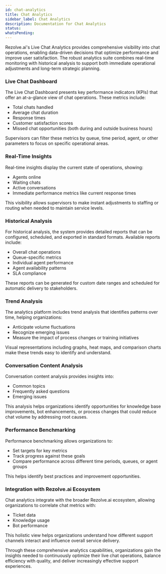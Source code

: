 ```yaml
---
id: chat-analytics
title: Chat Analytics
sidebar_label: Chat Analytics
description: Documentation for Chat Analytics
status: 
whatsPending: 
---
```


Rezolve.ai's Live Chat Analytics provides comprehensive visibility into chat operations, enabling data-driven decisions that optimize performance and improve user satisfaction. The robust analytics suite combines real-time monitoring with historical analysis to support both immediate operational adjustments and long-term strategic planning.

### Live Chat Dashboard

The Live Chat Dashboard presents key performance indicators (KPIs) that offer an at-a-glance view of chat operations. These metrics include:

- Total chats handled
- Average chat duration
- Response times
- Customer satisfaction scores
- Missed chat opportunities (both during and outside business hours)

Supervisors can filter these metrics by queue, time period, agent, or other parameters to focus on specific operational areas.

### Real-Time Insights

Real-time insights display the current state of operations, showing:

- Agents online
- Waiting chats
- Active conversations
- Immediate performance metrics like current response times

This visibility allows supervisors to make instant adjustments to staffing or routing when needed to maintain service levels.

### Historical Analysis

For historical analysis, the system provides detailed reports that can be configured, scheduled, and exported in standard formats. Available reports include:

- Overall chat operations
- Queue-specific metrics
- Individual agent performance
- Agent availability patterns
- SLA compliance

These reports can be generated for custom date ranges and scheduled for automatic delivery to stakeholders.

### Trend Analysis

The analytics platform includes trend analysis that identifies patterns over time, helping organizations:

- Anticipate volume fluctuations
- Recognize emerging issues
- Measure the impact of process changes or training initiatives

Visual representations including graphs, heat maps, and comparison charts make these trends easy to identify and understand.

### Conversation Content Analysis

Conversation content analysis provides insights into:

- Common topics
- Frequently asked questions
- Emerging issues

This analysis helps organizations identify opportunities for knowledge base improvements, bot enhancements, or process changes that could reduce chat volume by addressing root causes.

### Performance Benchmarking

Performance benchmarking allows organizations to:

- Set targets for key metrics
- Track progress against these goals
- Compare performance across different time periods, queues, or agent groups

This helps identify best practices and improvement opportunities.

### Integration with Rezolve.ai Ecosystem

Chat analytics integrate with the broader Rezolve.ai ecosystem, allowing organizations to correlate chat metrics with:

- Ticket data
- Knowledge usage
- Bot performance

This holistic view helps organizations understand how different support channels interact and influence overall service delivery.

Through these comprehensive analytics capabilities, organizations gain the insights needed to continuously optimize their live chat operations, balance efficiency with quality, and deliver increasingly effective support experiences.